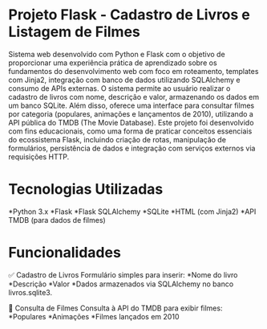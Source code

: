 # Projeto Flask - Cadastro de Livros e Listagem de Filmes

Sistema web desenvolvido com Python e Flask com o objetivo de proporcionar uma experiência prática de aprendizado sobre os fundamentos do desenvolvimento web com foco em roteamento, templates com Jinja2, integração com banco de dados utilizando SQLAlchemy e consumo de APIs externas.
O sistema permite ao usuário realizar o cadastro de livros com nome, descrição e valor, armazenando os dados em um banco SQLite. Além disso, oferece uma interface para consultar filmes por categoria (populares, animações e lançamentos de 2010), utilizando a API pública do TMDB (The Movie Database).
Este projeto foi desenvolvido com fins educacionais, como uma forma de praticar conceitos essenciais do ecossistema Flask, incluindo criação de rotas, manipulação de formulários, persistência de dados e integração com serviços externos via requisições HTTP.

# Tecnologias Utilizadas
*Python 3.x
*Flask
*Flask SQLAlchemy
*SQLite
*HTML (com Jinja2)
*API TMDB (para dados de filmes)

# Funcionalidades

✅ Cadastro de Livros
Formulário simples para inserir:
*Nome do livro
*Descrição
*Valor
*Dados armazenados via SQLAlchemy no banco livros.sqlite3.

🎥 Consulta de Filmes
Consulta à API do TMDB para exibir filmes:
*Populares
*Animações
*Filmes lançados em 2010
